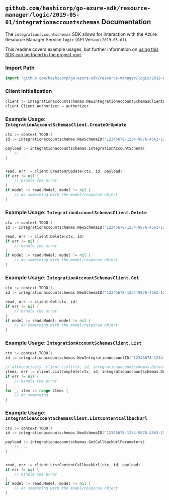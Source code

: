 
## `github.com/hashicorp/go-azure-sdk/resource-manager/logic/2019-05-01/integrationaccountschemas` Documentation

The `integrationaccountschemas` SDK allows for interaction with the Azure Resource Manager Service `logic` (API Version `2019-05-01`).

This readme covers example usages, but further information on [using this SDK can be found in the project root](https://github.com/hashicorp/go-azure-sdk/tree/main/docs).

### Import Path

```go
import "github.com/hashicorp/go-azure-sdk/resource-manager/logic/2019-05-01/integrationaccountschemas"
```


### Client Initialization

```go
client := integrationaccountschemas.NewIntegrationAccountSchemasClientWithBaseURI("https://management.azure.com")
client.Client.Authorizer = authorizer
```


### Example Usage: `IntegrationAccountSchemasClient.CreateOrUpdate`

```go
ctx := context.TODO()
id := integrationaccountschemas.NewSchemaID("12345678-1234-9876-4563-123456789012", "example-resource-group", "integrationAccountValue", "schemaValue")

payload := integrationaccountschemas.IntegrationAccountSchema{
	// ...
}


read, err := client.CreateOrUpdate(ctx, id, payload)
if err != nil {
	// handle the error
}
if model := read.Model; model != nil {
	// do something with the model/response object
}
```


### Example Usage: `IntegrationAccountSchemasClient.Delete`

```go
ctx := context.TODO()
id := integrationaccountschemas.NewSchemaID("12345678-1234-9876-4563-123456789012", "example-resource-group", "integrationAccountValue", "schemaValue")

read, err := client.Delete(ctx, id)
if err != nil {
	// handle the error
}
if model := read.Model; model != nil {
	// do something with the model/response object
}
```


### Example Usage: `IntegrationAccountSchemasClient.Get`

```go
ctx := context.TODO()
id := integrationaccountschemas.NewSchemaID("12345678-1234-9876-4563-123456789012", "example-resource-group", "integrationAccountValue", "schemaValue")

read, err := client.Get(ctx, id)
if err != nil {
	// handle the error
}
if model := read.Model; model != nil {
	// do something with the model/response object
}
```


### Example Usage: `IntegrationAccountSchemasClient.List`

```go
ctx := context.TODO()
id := integrationaccountschemas.NewIntegrationAccountID("12345678-1234-9876-4563-123456789012", "example-resource-group", "integrationAccountValue")

// alternatively `client.List(ctx, id, integrationaccountschemas.DefaultListOperationOptions())` can be used to do batched pagination
items, err := client.ListComplete(ctx, id, integrationaccountschemas.DefaultListOperationOptions())
if err != nil {
	// handle the error
}
for _, item := range items {
	// do something
}
```


### Example Usage: `IntegrationAccountSchemasClient.ListContentCallbackUrl`

```go
ctx := context.TODO()
id := integrationaccountschemas.NewSchemaID("12345678-1234-9876-4563-123456789012", "example-resource-group", "integrationAccountValue", "schemaValue")

payload := integrationaccountschemas.GetCallbackUrlParameters{
	// ...
}


read, err := client.ListContentCallbackUrl(ctx, id, payload)
if err != nil {
	// handle the error
}
if model := read.Model; model != nil {
	// do something with the model/response object
}
```
